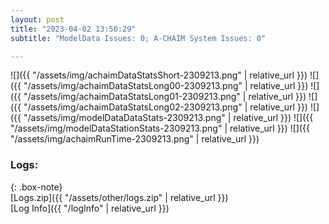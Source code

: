 ```yaml
---
layout: post
title: "2023-04-02 13:50:29"
subtitle: "ModelData Issues: 0; A-CHAIM System Issues: 0"

---
```


![]({{ "/assets/img/achaimDataStatsShort-2309213.png" | relative_url }})
![]({{ "/assets/img/achaimDataStatsLong00-2309213.png" | relative_url }})
![]({{ "/assets/img/achaimDataStatsLong01-2309213.png" | relative_url }})
![]({{ "/assets/img/achaimDataStatsLong02-2309213.png" | relative_url }})
![]({{ "/assets/img/modelDataDataStats-2309213.png" | relative_url }})
![]({{ "/assets/img/modelDataStationStats-2309213.png" | relative_url }})
![]({{ "/assets/img/achaimRunTime-2309213.png" | relative_url }})





### Logs:  
  
{: .box-note}  
[Logs.zip]({{ "/assets/other/logs.zip" | relative_url }})  
[Log Info]({{ "/logInfo" | relative_url }})  
